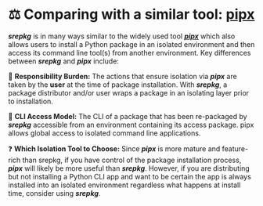 # **⚖️ Comparing with a similar tool: [pipx](https://github.com/pypa/pipx)**

***srepkg*** is in many ways similar to the widely used tool [***pipx***](https://github.com/pypa/pipx) which also allows users to install a Python package in an isolated environment and then access its command line tool(s) from another environment. Key differences between ***srepkg*** and ***pipx*** include:

🎒 **Responsibility Burden:** The actions that ensure isolation via ***pipx*** are taken by the **user** at the time of package installation. With ***srepkg***, a package distributor and/or user wraps a package in an isolating layer prior to installation.

🔌 **CLI Access Model:** The CLI of a package that has been re-packaged by ***srepkg*** accessible from an environment containing its access package. pipx allows global access to isolated command line applications. 

❓ **Which Isolation Tool to Choose:** Since ***pipx*** is more mature and feature-rich than srepkg, if you have control of the package installation process, ***pipx*** will likely be more useful than ***srepkg***. However, if you are distributing but not installing a Python CLI app and want to be certain the app is always installed into an isolated environment regardless what happens at install time, consider using ***srepkg***.
